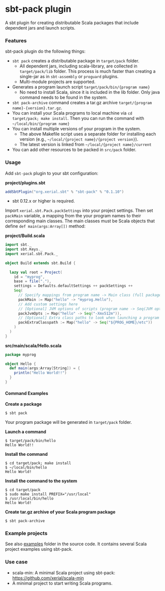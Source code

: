 sbt-pack plugin
========

A sbt plugin for creating distributable Scala packages that include dependent jars and launch scripts.

### Features

sbt-pack plugin do the following things:

- `sbt pack` creates a distributable package in `target/pack` folder.
  - All dependent jars, including scala-library, are collected in `target/pack/lib` folder. This process is much faster than creating a single-jar as in `sbt-assembly` or `proguard` plugins. 
  - Multi-module projects are supported.
- Generates a program launch script `target/pack/bin/{program name}`
  - No need to install Scala, since it is included in the lib folder. Only java command needs to be found in the system.
- `sbt pack-archive` command creates a tar.gz archive `target/{program name}-{version}.tar.gz`. 
- You can install your Scala programs to local machine via `cd target/pack; make install`. Then you can run the command with `~/local/bin/{program name}`
- You can install multiple versions of your program in the system.
  - The above Makefile script uses a separate folder for installing each version (e.g., `~/local/{project name}/{project version}`). 
  - The latest version is linked from `~/local/{project name}/current`
- You can add other resources to be packed in `src/pack` folder. 

### Usage

Add `sbt-pack` plugin to your sbt configuration:

**project/plugins.sbt**

```scala
addSbtPlugin("org.xerial.sbt" % "sbt-pack" % "0.1.10")
```
- sbt 0.12.x or higher is required.

Import `xerial.sbt.Pack.packSettings` into your project settings. Then set `packMain` variable, a mapping from the your program names to their corresponding main classes. The main classes must be Scala objects that define `def main(args:Array[])` method:

**project/Build.scala**

```scala
import sbt._
import sbt.Keys._
import xerial.sbt.Pack._
   
object Build extends sbt.Build {
    
  lazy val root = Project(
    id = "myprog",
    base = file("."),
    settings = Defaults.defaultSettings ++ packSettings ++
    Seq(
      // Specify mappings from program name -> Main class (full package path)
      packMain := Map("hello" -> "myprog.Hello"),
      // Add custom settings here
      // [Optional] JVM options of scripts (program name -> Seq(JVM option, ...))
      packJvmOpts := Map("hello" -> Seq("-Xmx512m")),
      // [Optional] Extra class paths to look when launching a program
      packExtraClasspath := Map("hello" -> Seq("${PROG_HOME}/etc"))
    )
  )
}
```

**src/main/scala/Hello.scala**

```scala
package myprog
    
object Hello {
  def main(args:Array[String]) = {
    println("Hello World!!")
  }
}
```

#### Command Examples

**Create a package**

    $ sbt pack

Your program package will be generated in `target/pack` folder.

**Launch a command**

    $ target/pack/bin/hello
    Hello World!!

**Install the command**

    $ cd target/pack; make install
    $ ~/local/bin/hello
    Hello World!

**Install the command to the system**
   
    $ cd target/pack
    $ sudo make install PREFIX="/usr/local"
    $ /usr/local/bin/hello
    Hello World!


**Create tar.gz archive of your Scala program package**

    $ sbt pack-archive

### Example projects

See also [examples](https://github.com/xerial/sbt-pack/tree/master/src/sbt-test/sbt-pack) folder
in the source code. It contains several Scala project examples using sbt-pack.

### Use case

- scala-min: A minimal Scala project using sbt-pack: <https://github.com/xerial/scala-min>
 - A minimal project to start writing Scala programs. 

	
